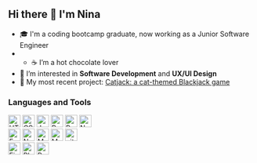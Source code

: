 ## Hi there 👋 I'm Nina

- 🎓 I'm a coding bootcamp graduate, now working as a Junior Software Engineer
- - ☕ I’m a hot chocolate lover
- 💞️ I’m interested in **Software Development** and **UX/UI Design**
- 👀 My most recent project: [Catjack: a cat-themed Blackjack game](https://catjack.netlify.app/ "Catjack")

<!--
- 🌱 I’m currently improving my skills in JavaScript and React.js
- 📫 How to reach me: ninaangela.espiritu@gmail.com | [LinkedIn](https://www.linkedin.com/in/nina-espiritu/ "Nina Espiritu on LinkedIn")
-->

### Languages and Tools
<p>
  <img src="https://img.shields.io/badge/HTML5-E34F26?style=for-the-badge&logo=html5&logoColor=white" alt="HTML5 logo" title="HTML5" height="25" />
  <img src="https://img.shields.io/badge/CSS3-1572B6?style=for-the-badge&logo=css3&logoColor=white" alt="CSS3 logo" title="CSS3" height="25" />
  <img src="https://img.shields.io/badge/JavaScript-F7DF1E?style=for-the-badge&logo=javascript&logoColor=black" alt="JavaScript logo" title="JavaScript" height="25" />
  <img src="https://img.shields.io/badge/React-20232A?style=for-the-badge&logo=react&logoColor=61DAFB" alt="React logo" title="React" height="25" />
  <img src="https://img.shields.io/badge/Python-14354C?style=for-the-badge&logo=python&logoColor=white" alt="Python logo" title="Python" height="25" />
  <img src="https://img.shields.io/badge/Netlify-00C7B7?style=for-the-badge&logo=netlify&logoColor=white" alt="Netlify logo" title="Netlify" height="25" />
  
  <br />
  
  <img src="https://img.shields.io/badge/Express.js-404D59?style=for-the-badge" alt="Express.js logo" title="Express.js" height="25" />
  <img src="https://img.shields.io/badge/Node.js-43853D?style=for-the-badge&logo=node.js&logoColor=white" alt="Node.js logo" title="Node.js" height="25" />
    <img src="https://img.shields.io/badge/MongoDB-4EA94B?style=for-the-badge&logo=mongodb&logoColor=white" alt="MongoDB logo" title="MongoDB" height="25" />
  <img src="https://img.shields.io/badge/MySQL-005C84?style=for-the-badge&logo=mysql&logoColor=white" alt="MySQL logo" title="MySQL" height="25" />
  <img src="https://img.shields.io/badge/GIT-E44C30?style=for-the-badge&logo=git&logoColor=white2" alt="git logo" title="git" height="25" />

  <br />
   
  <img src="https://img.shields.io/badge/Figma-F24E1E?style=for-the-badge&logo=figma&logoColor=white" alt="Figma logo" title="Figma" height="25" />
  <img src="https://img.shields.io/badge/Adobe%20Photoshop-31A8FF?style=for-the-badge&logo=Adobe%20Photoshop&logoColor=black" alt="Photoshop logo" title="Photoshop" height="25" />
  <img src="https://img.shields.io/badge/Adobe%20Premiere%20Pro-9999FF?style=for-the-badge&logo=Adobe%20Premiere%20Pro&logoColor=white" alt="Premiere Pro logo" title="Premiere Pro" height="25" />
</p>

<!--
<p align=center>
  <div align=center>
    <a href="https://github.com/ninaespiritu/github-readme-streak-stats" title="Go to Source">
      <img align="left" width=390 src="https://github-readme-streak-stats.herokuapp.com/?user=ninaespiritu&theme=react&border=0C1116&hide_border=true&background=0C1116&currStreakNum=58A6FF&sideNums=58A6FF&fire=58A6FF&ring=58A6FF&currStreakLabel=58A6FF&sideLabels=58A6FF&dates=C9D1D9" alt="ninaespiritu" />
    </a>
    <a href="https://github.com/ninaespiritu/github-readme-stats" title="Go to Source">
      <img align="right" width=390 src="https://github-readme-stats.vercel.app/api?username=ninaespiritu&show_icons=true&theme=react&border=0C1116&hide_border=true&bg_color=0C1116&text_color=C9D1D9&title_color=58A6FF&icon_color=58A6FF" />
    </a>
  </div>
</p>
-->

<!--
**ninaespiritu/ninaespiritu** is a ✨ _special_ ✨ repository because its `README.md` (this file) appears on your GitHub profile.

Here are some ideas to get you started:

- 🔭 I’m currently working on ...
- 🌱 I’m currently learning ...
- 👯 I’m looking to collaborate on ...
- 🤔 I’m looking for help with ...
- 💬 Ask me about ...
- 📫 How to reach me: ...
- 😄 Pronouns: ...
- ⚡ Fun fact: ...
-->

